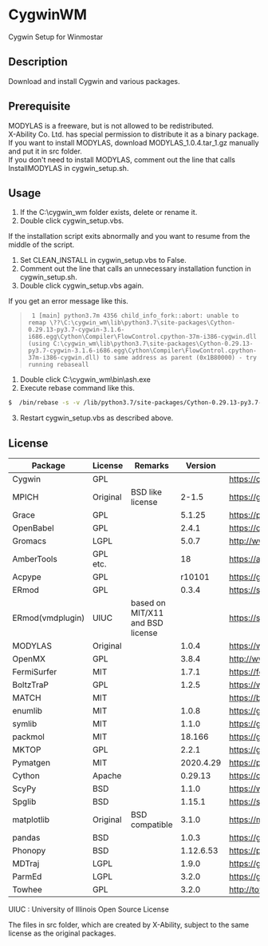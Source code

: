 # CygwinWM
Cygwin Setup for Winmostar

## Description

Download and install Cygwin and various packages.

## Prerequisite

MODYLAS is a freeware, but is not allowed to be redistributed.   
X-Ability Co. Ltd. has special permission to distribute it as a binary package.  
If you want to install MODYLAS, download MODYLAS_1.0.4.tar_1.gz manually and put it in src folder.  
If you don't need to install MODYLAS, comment out the line that calls InstallMODYLAS in cygwin_setup.sh.  

## Usage

1. If the C:\cygwin_wm folder exists, delete or rename it.
2. Double click cygwin_setup.vbs.

If the installation script exits abnormally and you want to resume from the middle of the script.
1. Set CLEAN_INSTALL in cygwin_setup.vbs to False.
2. Comment out the line that calls an unnecessary installation function in cygwin_setup.sh.
3. Double click cygwin_setup.vbs again.

If you get an error message like this.


>      1 [main] python3.7m 4356 child_info_fork::abort: unable to remap \??\C:\cygwin_wm\lib\python3.7\site-packages\Cython-0.29.13-py3.7-cygwin-3.1.6-i686.egg\Cython\Compiler\FlowControl.cpython-37m-i386-cygwin.dll (using C:\cygwin_wm\lib\python3.7\site-packages\Cython-0.29.13-py3.7-cygwin-3.1.6-i686.egg\Cython\Compiler\FlowControl.cpython-37m-i386-cygwin.dll) to same address as parent (0x1B80000) - try running rebaseall


1. Double click C:\cygwin_wm\bin\ash.exe
2. Execute rebase command like this.

```bash
$  /bin/rebase -s -v /lib/python3.7/site-packages/Cython-0.29.13-py3.7-cygwin-3.1.6-i686.egg/Cython/Compiler/*.dll
```
3. Restart cygwin_setup.vbs as described above.

## License

| Package          | License    | Remarks                          | Version   | Reference                                                                        |
| ---------------- | ---------- | -------------------------------- | ----------|--------------------------------------------------------------------------------- |
| Cygwin           | GPL        |                                  |           | https://cygwin.com/licensing.html                                                |
| MPICH            | Original   | BSD like license                 | 2-1.5     | https://github.com/pmodels/mpich/blob/master/COPYRIGHT                           |
| Grace            | GPL        |                                  | 5.1.25    | https://plasma-gate.weizmann.ac.il/Grace/doc/GPL.html                            |
| OpenBabel        | GPL        |                                  | 2.4.1     | https://openbabel.org/wiki/Frequently_Asked_Questions                            |
| Gromacs          | LGPL       |                                  | 5.0.7     | http://www.gromacs.org/About_Gromacs                                             |
| AmberTools       | GPL etc.   |                                  | 18        | https://ambermd.org/AmberTools.php                                               |
| Acpype           | GPL        |                                  | r10101    | https://github.com/alanwilter/acpype/blob/master/LICENSE                         |
| ERmod            | GPL        |                                  | 0.3.4     | https://sourceforge.net/projects/ermod/                                          |
| ERmod(vmdplugin) | UIUC       | based on MIT/X11 and BSD license |           | https://sourceforge.net/p/ermod/code/ci/default/tree/vmdplugins/LICENSE          |
| MODYLAS          | Original   |                                  | 1.0.4     | https://www.modylas.org/node/18                                                  |
| OpenMX           | GPL        |                                  | 3.8.4     | http://www.openmx-square.org/whatisopenmx.html                                   |
| FermiSurfer      | MIT        |                                  | 1.7.1     | https://fermisurfer.osdn.jp/en/_build/html/copy.html                             |
| BoltzTraP        | GPL        |                                  | 1.2.5     | https://www.imc.tuwien.ac.at/index.php?id=21094                                  |
| MATCH            | MIT        |                                  |           | https://brooks.chem.lsa.umich.edu/download/software/match/MATCH_Users_Manual.pdf |
| enumlib          | MIT        |                                  | 1.0.8     | https://github.com/msg-byu/enumlib/blob/master/LICENSE                           |
| symlib           | MIT        |                                  | 1.1.0     | https://github.com/msg-byu/symlib/blob/master/LICENSE                            |
| packmol          | MIT        |                                  | 18.166    | https://github.com/m3g/packmol/blob/master/LICENSE                               |
| MKTOP            | GPL        |                                  | 2.2.1     | https://github.com/aar2163/MKTOP/blob/master/mktop.pl                            |
| Pymatgen         | MIT        |                                  | 2020.4.29 | https://pymatgen.org/                                                            |
| Cython           | Apache     |                                  | 0.29.13   | https://cython.org/                                                              |
| ScyPy            | BSD        |                                  | 1.1.0     | https://www.scipy.org/scipylib/license.html                                      |
| Spglib           | BSD        |                                  | 1.15.1    | https://spglib.github.io/spglib/                                                 |
| matplotlib       | Original   | BSD compatible                   | 3.1.0     | https://matplotlib.org/3.1.0/users/license.html                                  |
| pandas           | BSD        |                                  | 1.0.3     | https://github.com/pandas-dev/pandas/blob/master/LICENSE                         |
| Phonopy          | BSD        |                                  | 1.12.6.53 | https://phonopy.github.io/phonopy/                                               |
| MDTraj           | LGPL       |                                  | 1.9.0     | https://github.com/mdtraj/mdtraj                                                 |
| ParmEd           | LGPL       |                                  | 3.2.0     | https://github.com/ParmEd/ParmEd                                                 |
| Towhee           | GPL        |                                  | 3.2.0     | http://towhee.sourceforge.net/                                                   |

UIUC : University of Illinois Open Source License

The files in src folder, which are created by X-Ability, subject to the same license as the original packages.  

